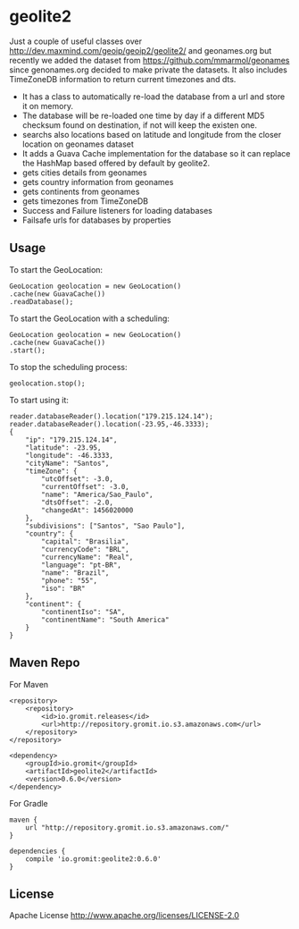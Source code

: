 # geolite2
Just a couple of useful classes over http://dev.maxmind.com/geoip/geoip2/geolite2/ and geonames.org but recently we added the dataset from https://github.com/mmarmol/geonames since genonames.org decided to make private the datasets. It also includes TimeZoneDB information to return current timezones and dts.
  - It has a class to automatically re-load the database from a url and store it on memory.
  - The database will be re-loaded one time by day if a different MD5 checksum found on destination, if not will keep the existen one.
  - searchs also locations based on latitude and longitude from the closer location on geonames dataset
  - It adds a Guava Cache implementation for the database so it can replace the HashMap based offered by default by geolite2.
  - gets cities details from geonames
  - gets country information from geonames
  - gets continents from geonames
  - gets timezones from TimeZoneDB
  - Success and Failure listeners for loading databases
  - Failsafe urls for databases by properties

Usage
----

To start the GeoLocation:

    GeoLocation geolocation = new GeoLocation()
    .cache(new GuavaCache())
    .readDatabase();

To start the GeoLocation with a scheduling:

    GeoLocation geolocation = new GeoLocation()
    .cache(new GuavaCache())
    .start();
    
To stop the scheduling process:

    geolocation.stop();

To start using it:

    reader.databaseReader().location("179.215.124.14");
    reader.databaseReader().location(-23.95,-46.3333);
	{
		"ip": "179.215.124.14",
		"latitude": -23.95,
		"longitude": -46.3333,
		"cityName": "Santos",
		"timeZone": {
			"utcOffset": -3.0,
			"currentOffset": -3.0,
			"name": "America/Sao_Paulo",
			"dtsOffset": -2.0,
			"changedAt": 1456020000
		},
		"subdivisions": ["Santos", "Sao Paulo"],
		"country": {
			"capital": "Brasilia",
			"currencyCode": "BRL",
			"currencyName": "Real",
			"language": "pt-BR",
			"name": "Brazil",
			"phone": "55",
			"iso": "BR"
		},
		"continent": {
			"continentIso": "SA",
			"continentName": "South America"
		}
	}
    
Maven Repo
----
For Maven

    <repository>
		<repository>
			<id>io.gromit.releases</id>
			<url>http://repository.gromit.io.s3.amazonaws.com</url>
		</repository>
    </repository>

    <dependency>
    	<groupId>io.gromit</groupId>
    	<artifactId>geolite2</artifactId>
    	<version>0.6.0</version>
    </dependency>

For Gradle

    maven {
        url "http://repository.gromit.io.s3.amazonaws.com/"
    }
    
    dependencies {
    	compile 'io.gromit:geolite2:0.6.0'
    }
    

License
----
Apache License http://www.apache.org/licenses/LICENSE-2.0
